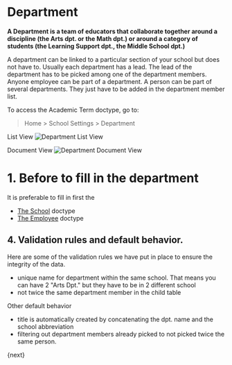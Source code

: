 <!-- add-breadcrumbs -->
# Department

**A Department is a team of educators that collaborate together around a discipline (the Arts dpt. or the Math dpt.) or around a category of students (the Learning Support dpt., the Middle School dpt.)**

A department can be linked to a particular section of your school but does not have to.  Usually each department has a lead.  The lead of the department has to be picked among one of the department members.  
Anyone employee can be part of a department. A person can be part of several departments.  They just have to be added in the department member list. 

To access the Academic Term doctype, go to:

> Home > School Settings > Department  

List View
 ![Department List View](/docs/assets/img/school-settings/department-listview.png)

Document View
![Department Document View](/docs/assets/img/school-settings/department-docview.png)


# 1. Before to fill in the department
It is preferable to fill in first the

* [The School](/docs/user/manual/en/education-settings/01_school) doctype
* [The Employee](/docs/user/manual/en/hr/01_employee.md) doctype


## 4. Validation rules and default behavior.
Here are some of the validation rules we have put in place to ensure the integrity of the data.

* unique name for department within the same school.  That means you can have 2 "Arts Dpt." but they have to be in 2 different school
* not twice the same department member in the child table

Other default behavior

* title is automatically created by concatenating the dpt. name and the school abbreviation
* filtering out department members already picked to not picked twice the same person.




{next}

